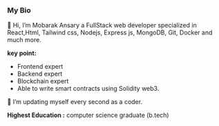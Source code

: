 ### My Bio

👋 Hi, I’m Mobarak Ansary a FullStack
web developer specialized in React,Html, Tailwind css, Nodejs, Express js, MongoDB, Git, Docker and much more.

**key point:**
- Frontend expert
- Backend expert
- Blockchain expert
- Able to write smart contracts using Solidity web3. 

 💞️ I’m updating myself every second as a coder. 

**Highest Education :** 
computer science graduate (b.tech) 

